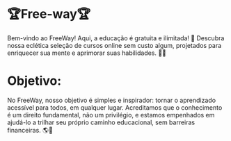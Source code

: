 # 🏆Free-way🏆
Bem-vindo ao FreeWay! Aqui, a educação é gratuita e ilimitada! 🌟 Descubra nossa eclética seleção de cursos online sem custo algum, projetados para enriquecer sua mente e aprimorar suas habilidades. 🧠💪


# Objetivo:
No FreeWay, nosso objetivo é simples e inspirador: tornar o aprendizado acessível para todos, em qualquer lugar. Acreditamos que o conhecimento é um direito fundamental, não um privilégio, e estamos empenhados em ajudá-lo a trilhar seu próprio caminho educacional, sem barreiras financeiras. 🌎📖
